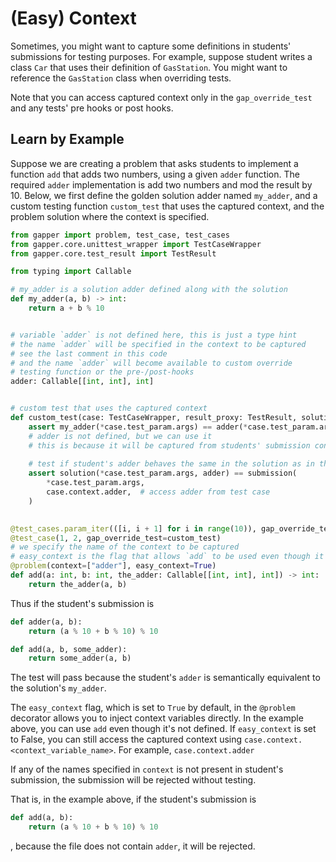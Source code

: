 # (Easy) Context

Sometimes, you might want to capture some definitions in students' submissions for testing purposes. For example, suppose student writes a class `Car` that uses their definition of `GasStation`. You might want to reference the `GasStation` class when overriding tests. 

Note that you can access captured context only in the `gap_override_test` and any tests' pre hooks or post hooks. 

## Learn by Example

Suppose we are creating a problem that asks students to implement a function `add` that adds two numbers, using a given `adder` function. 
The required `adder` implementation is add two numbers and mod the result by 10. Below, we first define the golden solution adder named `my_adder`, and a custom testing 
function `custom_test` that uses the captured context, and the problem solution where the context is specified.

```python
from gapper import problem, test_case, test_cases
from gapper.core.unittest_wrapper import TestCaseWrapper
from gapper.core.test_result import TestResult

from typing import Callable

# my_adder is a solution adder defined along with the solution
def my_adder(a, b) -> int:
    return a + b % 10


# variable `adder` is not defined here, this is just a type hint
# the name `adder` will be specified in the context to be captured 
# see the last comment in this code
# and the name `adder` will become available to custom override
# testing function or the pre-/post-hooks
adder: Callable[[int, int], int]


# custom test that uses the captured context
def custom_test(case: TestCaseWrapper, result_proxy: TestResult, solution, submission):
    assert my_adder(*case.test_param.args) == adder(*case.test_param.args) # notice here
    # adder is not defined, but we can use it
    # this is because it will be captured from students' submission context
    
    # test if student's adder behaves the same in the solution as in their submission
    assert solution(*case.test_param.args, adder) == submission(
        *case.test_param.args,
        case.context.adder,  # access adder from test case
    )
    

@test_cases.param_iter(([i, i + 1] for i in range(10)), gap_override_test=custom_test)
@test_case(1, 2, gap_override_test=custom_test)
# we specify the name of the context to be captured
# easy_context is the flag that allows `add` to be used even though it's not defined
@problem(context=["adder"], easy_context=True) 
def add(a: int, b: int, the_adder: Callable[[int, int], int]) -> int:
    return the_adder(a, b)
```

Thus if the student's submission is 

```python
def adder(a, b):
    return (a % 10 + b % 10) % 10

def add(a, b, some_adder):
    return some_adder(a, b)
```

The test will pass because the student's `adder` is semantically equivalent to the solution's `my_adder`.

The `easy_context` flag, which is set to `True` by default, in the `@problem` decorator allows you to inject context variables directly. In the example above, you can use `add` even though it's not defined. If `easy_context` is set to False, you can still access the captured context using `case.context.<context_variable_name>`. For example, `case.context.adder`

If any of the names specified in `context` is not present in student's submission, the submission will be rejected without testing. 

That is, in the example above, if the student's submission is 

```python
def add(a, b):
    return (a % 10 + b % 10) % 10
```
, because the file does not contain `adder`, it will be rejected. 

